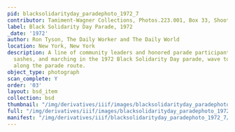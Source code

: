 ```yaml
---
pid: blacksolidarityday_paradephoto_1972_7
contributor: Tamiment-Wagner Collections, Photos.223.001, Box 33, Shoot 720258
label: Black Solidarity Day Parade, 1972
_date: '1972'
author: Ron Tyson, The Daily Worker and The Daily World
location: New York, New York
description: A line of community leaders and honored parade participants, wearing
  sashes, and marching in the 1972 Black Solidarity Day parade, wave to the crowds
  along the parade route.
object_type: photograph
scan_complete: Y
order: '03'
layout: bsd_item
collection: bsd
thumbnail: "/img/derivatives/iiif/images/blacksolidarityday_paradephoto_1972_7/full/250,/0/default.jpg"
full: "/img/derivatives/iiif/images/blacksolidarityday_paradephoto_1972_7/full/1140,/0/default.jpg"
manifest: "/img/derivatives/iiif/blacksolidarityday_paradephoto_1972_7/manifest.json"
---
```

